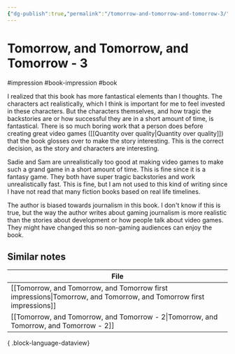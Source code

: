 ```yaml
---
{"dg-publish":true,"permalink":"/tomorrow-and-tomorrow-and-tomorrow-3/","created":"2024-01-05T10:03:05.501+09:00","updated":"2024-01-05T10:45:04.877+09:00"}
---
```


# Tomorrow, and Tomorrow, and Tomorrow - 3

#impression #book-impression #book 

I realized that this book has more fantastical elements than I thoughts. The characters act realistically, which I think is important for me to feel invested in these characters. But the characters themselves, and how tragic the backstories are or how successful they are in a short amount of time, is fantastical. There is so much boring work that a person does before creating great video games ([[Quantity over quality\|Quantity over quality]]) that the book glosses over to make the story interesting. This is the correct decision, as the story and characters are interesting.

Sadie and Sam are unrealistically too good at making video games to make such a grand game in a short amount of time. This is fine since it is a fantasy game. They both have super tragic backstories and work unrealistically fast. This is fine, but I am not used to this kind of writing since I have not read that many fiction books based on real life timelines.

The author is biased towards journalism in this book. I don't know if this is true, but the way the author writes about gaming journalism is more realistic than the stories about development or how people talk about video games. They might have changed this so non-gaming audiences can enjoy the book.

## Similar notes

| File                                                                                                                  |
| --------------------------------------------------------------------------------------------------------------------- |
| [[Tomorrow, and Tomorrow, and Tomorrow first impressions\|Tomorrow, and Tomorrow, and Tomorrow first impressions]] |
| [[Tomorrow, and Tomorrow, and Tomorrow - 2\|Tomorrow, and Tomorrow, and Tomorrow - 2]]                             |

{ .block-language-dataview}
